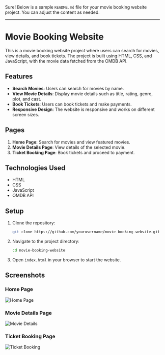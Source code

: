 Sure! Below is a sample `README.md` file for your movie booking website project. You can adjust the content as needed.

---

# Movie Booking Website

This is a movie booking website project where users can search for movies, view details, and book tickets. The project is built using HTML, CSS, and JavaScript, with the movie data fetched from the OMDB API.

## Features

- **Search Movies**: Users can search for movies by name.
- **View Movie Details**: Display movie details such as title, rating, genre, plot, and cast.
- **Book Tickets**: Users can book tickets and make payments.
- **Responsive Design**: The website is responsive and works on different screen sizes.

## Pages

1. **Home Page**: Search for movies and view featured movies.
2. **Movie Details Page**: View details of the selected movie.
3. **Ticket Booking Page**: Book tickets and proceed to payment.

## Technologies Used

- HTML
- CSS
- JavaScript
- OMDB API

## Setup

1. Clone the repository:
   ```bash
   git clone https://github.com/yourusername/movie-booking-website.git
   ```
2. Navigate to the project directory:
   ```bash
   cd movie-booking-website
   ```
3. Open `index.html` in your browser to start the website.

## Screenshots

### Home Page
![Home Page](images/home-page.png)

### Movie Details Page
![Movie Details](images/movie-details-page.png)

### Ticket Booking Page
![Ticket Booking](images/ticket-booking-page.png)
